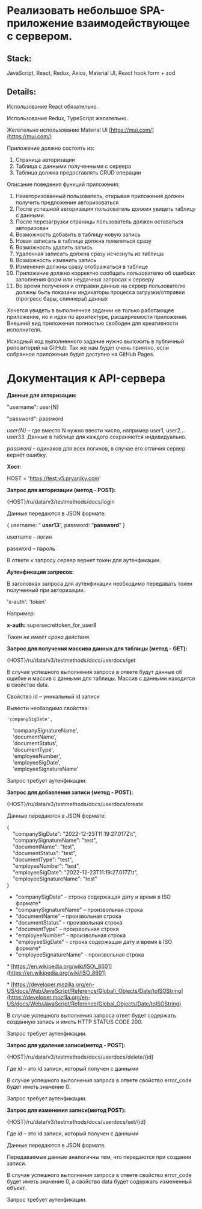 # Реализовать небольшое SPA-приложение взаимодействующее с сервером.

## Stack: 
JavaScript, React, Redux, Axios, Material UI, React hook form + zod

## Details:

Использование React обязательно. 

Использование Redux, TypeScript желательно.

Желательно использование Material UI [https://mui.com/](https://mui.com/)

Приложение должно состоять из:

1. Страница авторизации  
2. Таблица с данными полученными с сервера  
3. Таблица должна предоставлять CRUD операции

Описание поведения функций приложения:

1. Неавторизованный пользователь, открывая приложения должен получить предложение авторизоваться  
2. После успешной авторизации пользователь должен увидеть таблицу с данными.  
3. После перезагрузки страницы пользователь должен оставаться авторизован  
4. Возможность добавить в таблицу новую запись  
5. Новая записать в таблице должна появляться сразу  
6. Возможность удалить запись  
7. Удаленная записать должна сразу исчезнуть из таблицы  
8. Возможность изменить запись  
9. Изменения должны сразу отображаться в таблице  
10. Приложение должно корректно сообщать пользователю об ошибках заполнения форм или неудачных запросах к серверу  
11. Во время получения и отправки данных на сервер пользователю должны быть показаны индикаторы процесса загрузки/отправки (прогресс бары, спиннеры) данных

Хочется увидеть в выполненное задании не только работающее приложение, но и идеи по архитектуре, расширяемости приложения. Внешний вид приложения полностью свободен для креативности исполнителя.

Исходный код выполненного задание нужно выложить в публичный репозиторий на GitHub. Так же нам будет очень приятно, если собранное приложение будет доступно на GitHub Pages.

# Документация к API-сервера

**Данные для авторизации:**

"username": user{N}

"password": password

*user{N}* – где вместо N нужно ввести число, например user1, user2… user33. Данные в таблице для каждого сохраняются индивидуально.

*password* – одинаков для всех логинов, в случае его отличия сервер вернёт ошибку.

**Хост**:

HOST \= 'https://test.v5.pryaniky.com'

**Запрос для авторизации (метод \- POST):**

{HOST}/ru/data/v3/testmethods/docs/login

Данные передаются в JSON формате:

{ username: “ **user13**”, password: “**password**” }

username \- логин

password – пароль

В ответе к запросу сервер вернет токен для аутенфикации.

**Аутенфикация запросов:**

В заголовках запроса для аутенфикации необходимо передавать токен полученный при авторизации.

'x-auth': 'token'

Например:

**x-auth:** supersecrettoken\_for\_user8

*Токен не имеет срока действия.*

**Запрос для получения массива данных для таблицы (метод \- GET):**

{HOST}/ru/data/v3/testmethods/docs/userdocs/get

В случае успешного выполнения запроса в ответе будут данные об ошибке и массив с данными для таблицы. Массив с данными находится в свойстве data.

Свойство id – уникальный id записи 

Вывести необходимо свойства:

    'companySigDate',  
    'companySignatureName',  
    'documentName',  
    'documentStatus',  
    'documentType',  
    'employeeNumber',  
    'employeeSigDate',  
    'employeeSignatureName'

Запрос требует аутенфикации.

**Запрос для добавления записи (метод \- POST):**

{HOST}/ru/data/v3/testmethods/docs/userdocs/create

Данные передаются в JSON формате:

{   
    "companySigDate": "2022-12-23T11:19:27.017Z\\t",   
    "companySignatureName": "test",   
    "documentName": "test",   
    "documentStatus": "test",   
    "documentType": "test",   
    "employeeNumber": "test",   
    "employeeSigDate": "2022-12-23T11:19:27.017Z\\t",   
    "employeeSignatureName": "test"   
}

* "companySigDate" \- строка содержащая дату и время в ISO формате\*   
* "companySignatureName" – произвольная строка  
* "documentName" – произвольная строка  
* "documentStatus" – произвольная строка  
* "documentType" – произвольная строка  
* "employeeNumber" \- произвольная строка  
* "employeeSigDate" \- строка содержащая дату и время в ISO формате\*  
* "employeeSignatureName" \- произвольная строка

\* [https://en.wikipedia.org/wiki/ISO\_8601](https://en.wikipedia.org/wiki/ISO_8601) 

\* [https://developer.mozilla.org/en-US/docs/Web/JavaScript/Reference/Global\_Objects/Date/toISOString](https://developer.mozilla.org/en-US/docs/Web/JavaScript/Reference/Global_Objects/Date/toISOString) 


В случае успешного выполнения запроса ответ будет содержать созданную запись и иметь  HTTP STATUS CODE 200\.

Запрос требует аутенфикации.

**Запрос для удаления записи(метод \- POST):**

{HOST}/ru/data/v3/testmethods/docs/userdocs/delete/{id}

Где id – это id записи, который получен с данными

В случае успешного выполнения запроса в ответе свойство error\_code будет иметь значение 0\.

Запрос требует аутенфикации.

**Запрос для изменения записи(метод POST):**

{HOST}/ru/data/v3/testmethods/docs/userdocs/set/{id}

Где id – это id записи, который получен с данными

Данные передаются в JSON формате.

Передаваемые данные аналогичны тем, что передаются при создании записи.

В случае успешного выполнения запроса в ответе свойство error\_code будет иметь значение 0, а свойство data будет содержать измененный объект.

Запрос требует аутенфикации.


